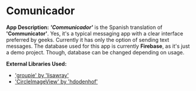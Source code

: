 # Comunicador

**App Description:**
***'Communicador'*** is the Spanish translation of **'Communicator'**. Yes, it's a typical messaging app with a clear interface preferred by geeks. Currently it has only the option of sending text messages. The database used for this app is currently **Firebase**, as it's just a demo project. Though, database can be changed depending on usage.

**External Libraries Used:**
- ['groupie' by 'lisawray'](https://github.com/lisawray/groupie)
- ['CircleImageView' by 'hdodenhof'](https://github.com/hdodenhof/CircleImageView)
